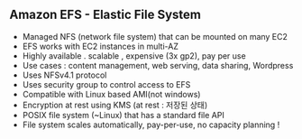 ## Amazon EFS - Elastic File System

- Managed NFS (network file system) that can be mounted on many EC2
- EFS works with EC2 instances in multi-AZ
- Highly available . scalable , expensive (3x gp2), pay per use
- Use cases : content management, web serving, data sharing, Wordpress
- Uses NFSv4.1 protocol
- Uses security group to control access to EFS
- Compatible with Linux based AMI(not windows)
- Encryption at rest using KMS (at rest : 저장된 상태)
- POSIX file system (~Linux) that has a standard file API
- File system scales automatically, pay-per-use, no capacity planning !
